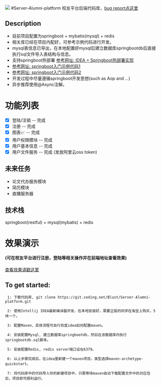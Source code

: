 ![](https://coding.net/u/Blust/p/Server-Alumni-platform/git/raw/master/logo.png)
#Server-Alumni-platform
校友平台后端代码库，[bug report点这里](https://coding.net/u/Blust/p/Server-Alumni-platform/topic/tag/6051446)

## Description
* 目前项目配置为springboot + mybatis(mysql) + redis
* 相关库已经在项目内配好，可参考示例代码进行开发。
* mysql表信息已导出，在本地配置好mysql后建立数据库springbootdb后直接执行sql文件导入表结构与信息。
* 支持springboot热部署 [参考网址: IDEA + Springboot热部署实现](http://blog.csdn.net/fws759078664/article/details/79094737)
* [参考网址: springboot入门示例代码1](https://github.com/JeffLi1993/springboot-learning-example)
* [参考网址: springboot入门示例代码2](https://github.com/QDPeng/SpringBootSamples)
* 开发过程中尽量遵循springboot开发思想(such as Aop and ...)
* 异步推荐使用@Async注解。

# 功能列表

- [x] 登陆/注销 -- 完成 
- [x] 注册 -- 完成
- [x] 图表📈 -- 完成
- [x] 用户权限模块 -- 完成
- [x] 用户基本信息 -- 完成
- [x] 用户文件服务 -- 完成 (发放阿里云oss token)

## 未来任务
* 论文代办服务模块
* 简历模块
* 直播服务器

## 技术栈

springboot(restful) + mysql(mybatis) + redis


# 效果演示

#### (可在校友平台进行注册，登陆等相关操作并在前端地址查看效果)

[查看效果请戳这里](sse-ustc.oss-cn-beijing.aliyuncs.com)

##  To get started:
     1: 下载代码库, git clone https://git.coding.net/Blust/Server-Alumni-platform.git
     
     2: 使用Intellij IDEA最新编译器开发，在本地安装好，需要正版的同学在淘宝上购买，5块一个。
     
     3: 配置Maven，具体流程可自行百度idea如何配置maven。
     
     4: 安装配置Mysql, 建立数据库springbootdb，然后在该数据库内执行springbootdb.sql脚本。
     
     5: 安装配置Redis, redis server端口设在6379。
     
     6: 以上步骤完成后，在idea里新建一个maven项目，类型选择maven-archetype-quickstart。
     
     7: 将代码库中的代码导入你的新建项目中，只需等待maven自动下载配置文件中的对应包后，项目即可顺利运行。
     